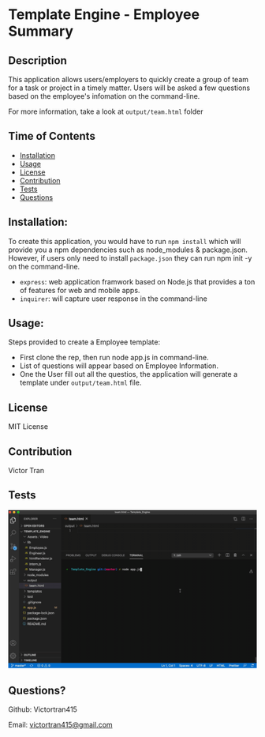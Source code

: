 # Template Engine - Employee Summary

## Description
  This application allows users/employers to quickly create a group of team for a task or project in a timely matter. Users will be asked a few questions based on the employee's infomation on the command-line.

  For more information, take a look at `output/team.html` folder

## Time of Contents
  - [Installation](#installation)
  - [Usage](#usage)
  - [License](#license)
  - [Contribution](#contribution)
  - [Tests](#tests)
  - [Questions](#questions)

## Installation:
  To create this application, you would have to run `npm install` which will provide you a npm dependencies such as node_modules & package.json. However, if users only need to install `package.json` they can run npm init -y on the command-line. 
  - `express`: web application framwork based on Node.js that provides a ton of features for web and mobile apps.
  - `inquirer`: will capture user response in the command-line

## Usage:
  Steps provided to create a Employee template:
  - First clone the rep, then run node app.js in command-line.
  - List of questions will appear based on Employee Information.
  - One the User fill out all the questios, the application will generate a template under `output/team.html` file.

## License
  MIT License

## Contribution
  Victor Tran

## Tests
  
  <img src= "Assets/Video/template.gif" style="width: 600px">

## Questions?
  Github: Victortran415

  Email: victortran415@gmail.com